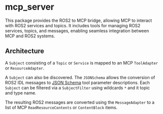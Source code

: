# mcp_server

This package provides the ROS2 to MCP bridge, allowing MCP to interact with ROS2 services and topics. It includes tools for managing ROS2 services, topics, and messages, enabling seamless integration between MCP and ROS2 systems.

## Architecture

A `Subject` consisting of a `Topic` or `Service` is mapped to an MCP `ToolAdapter` or `ResourceAdapter`.

A `Subject` can also be discovered. The `JSONSchema` allows the conversion of ROS2 IDL messages to [JSON Schema](https://json-schema.org/) tool parameter descriptions.
Each `Subject` can be filtered via a `SubjectFilter` using wildcards `*` and it topic and type name.

The resulting ROS2 messages are converted using the `MessageAdapter` to a list of MCP `ReadResourceContents` or `ContentBlock` items.
